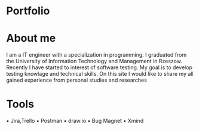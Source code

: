 # Portfolio
# About me
I am a IT engineer with a specialization in programming. I graduated from the University of Information Technology and Management in Rzeszow. Recently I have started to interest of software testing. My goal is to develop testing knowlage and technical skills. On this site I would like to share my all gained experience from personal studies and researches
# Tools
•	Jira,Trello
•	Postman
•	draw.io
• Bug Magnet 
•	Xmind
